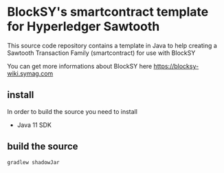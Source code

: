 # BlockSY's smartcontract template for Hyperledger Sawtooth

This source code repository contains a template in Java to help creating a Sawtooth Transaction Family (smartcontract) for use with BlockSY

You can get more informations about BlockSY here  https://blocksy-wiki.symag.com

## install

In order to build the source you need to install
- Java 11 SDK


## build the source
```
gradlew shadowJar
```
